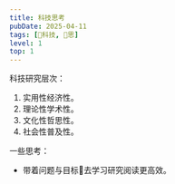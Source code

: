 ```yaml
---
title: 科技思考
pubDate: 2025-04-11
tags: [🔭科技, 🤔思]
level: 1
top: 1
---
```


科技研究层次：

1. 实用性经济性。
2. 理论性学术性。
3. 文化性哲思性。
4. 社会性普及性。

一些思考：

- 带着问题与目标🎯去学习研究阅读更高效。
